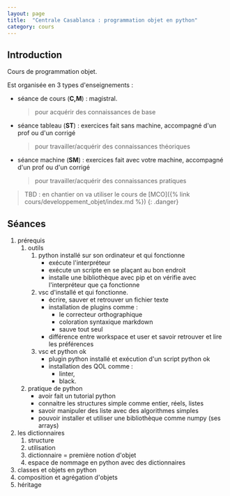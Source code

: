 ```yaml
---
layout: page
title:  "Centrale Casablanca : programmation objet en python"
category: cours
---
```


## Introduction

Cours de programmation objet.

Est organisée en 3 types d'enseignements :

* séance de cours (**C,M**) : magistral.
  > pour acquérir  des connaissances de base
* séance tableau (**ST**) : exercices fait sans machine, accompagné d'un prof ou d'un corrigé
  > pour travailler/acquérir des connaissances théoriques
* séance machine (**SM**) : exercices fait avec votre machine, accompagné d'un prof ou d'un corrigé
  > pour travailler/acquérir des connaissances pratiques


> TBD : en chantier
> on va utiliser le cours de [MCO]({% link cours/developpement_objet/index.md %})
{: .danger}

## Séances

1. prérequis
   1. outils
      1. python installé sur son ordinateur et  qui fonctionne
         * exécute l'interpréteur
         * exécute un scripte en se plaçant au bon endroit
         * installe une bibliothèque avec pip et on vérifie avec l'interpréteur que ça fonctionne
      2. vsc d'installé et qui fonctionne.
         * écrire, sauver et retrouver un fichier texte
         * installation de plugins comme :
           * le correcteur orthographique 
           * coloration syntaxique markdown
           * sauve tout seul
         * différence entre workspace et user et savoir retrouver et lire les préférences  
      3. vsc et python ok
         * plugin python installé et exécution d'un script python ok
         * installation des QOL comme :
           *  linter, 
           *  black. 
   2. pratique de python
      * avoir fait un tutorial python
      * connaitre les structures simple comme entier, réels, listes
      * savoir manipuler des liste avec des algorithmes simples
      * pouvoir installer et utiliser une bibliothèque comme numpy (ses arrays)
2. les dictionnaires
   1. structure
   2. utilisation
   3. dictionnaire = première notion d'objet
   4. espace de nommage en python avec des dictionnaires
3. classes et objets en python
4. composition et agrégation d'objets
5. héritage


